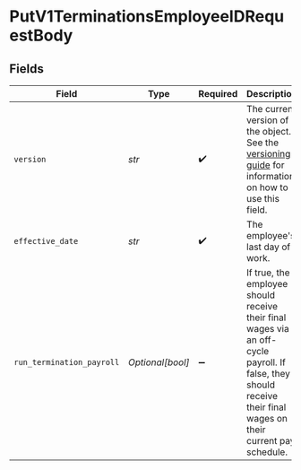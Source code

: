 # PutV1TerminationsEmployeeIDRequestBody


## Fields

| Field                                                                                                                                                             | Type                                                                                                                                                              | Required                                                                                                                                                          | Description                                                                                                                                                       |
| ----------------------------------------------------------------------------------------------------------------------------------------------------------------- | ----------------------------------------------------------------------------------------------------------------------------------------------------------------- | ----------------------------------------------------------------------------------------------------------------------------------------------------------------- | ----------------------------------------------------------------------------------------------------------------------------------------------------------------- |
| `version`                                                                                                                                                         | *str*                                                                                                                                                             | :heavy_check_mark:                                                                                                                                                | The current version of the object. See the [versioning guide](https://docs.gusto.com/embedded-payroll/docs/idempotency) for information on how to use this field. |
| `effective_date`                                                                                                                                                  | *str*                                                                                                                                                             | :heavy_check_mark:                                                                                                                                                | The employee's last day of work.                                                                                                                                  |
| `run_termination_payroll`                                                                                                                                         | *Optional[bool]*                                                                                                                                                  | :heavy_minus_sign:                                                                                                                                                | If true, the employee should receive their final wages via an off-cycle payroll. If false, they should receive their final wages on their current pay schedule.   |